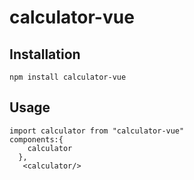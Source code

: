 # calculator-vue

## Installation
```
npm install calculator-vue
```
## Usage
```
import calculator from "calculator-vue"
components:{
    calculator
  },
   <calculator/>
```